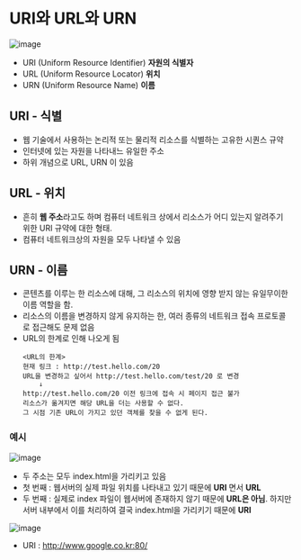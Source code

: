 # URI와 URL와 URN
![image](https://user-images.githubusercontent.com/79209568/168703229-8ada030a-9006-45ff-9f6d-1e023b3dcf6b.png)
- URI (Uniform Resource Identifier) **자원의 식별자**
- URL (Uniform Resource Locator) **위치**
- URN (Uniform Resource Name) **이름**

## URI - 식별
- 웹 기술에서 사용하는 논리적 또는 물리적 리소스를 식별하는 고유한 시퀀스 규약
- 인터넷에 있는 자원을 나타내느 유일한 주소
- 하위 개념으로 URL, URN 이 있음

## URL - 위치
- 흔히 **웹 주소**라고도 하며 컴퓨터 네트워크 상에서 리소스가 어디 있는지 알려주기 위한 URI 규약에 대한 형태.
- 컴퓨터 네트워크상의 자원을 모두 나타낼 수 있음

## URN - 이름
- 콘텐츠를 이루는 한 리소스에 대해, 그 리소스의 위치에 영향 받지 않는 유일무이한 이름 역할을 함.
- 리소스의 이름을 변경하지 않게 유지하는 한, 여러 종류의 네트워크 접속 프로토콜로 접근해도 문제 없음
- URL의 한계로 인해 나오게 됨
  ```
  <URL의 한계>
  현재 링크 : http://test.hello.com/20
  URL을 변경하고 싶어서 http://test.hello.com/test/20 로 변경
      ↓
  http://test.hello.com/20 이전 링크에 접속 시 페이지 접근 불가
  리소스가 옮겨지면 해당 URL을 더는 사용할 수 없다.
  그 시점 기존 URL이 가지고 있던 객체를 찾을 수 없게 된다.

### 예시
![image](https://user-images.githubusercontent.com/79209568/168702621-8a07f8ad-387b-4c10-bf94-9dfbb0e25caf.png)

- 두 주소는 모두 index.html을 가리키고 있음
- 첫 번째 : 웹서버의 실제 파일 위치를 나타내고 있기 때문에 **URI** 면서 **URL**
- 두 번째 : 실제로 index 파일이 웹서버에 존재하지 않기 때문에 **URL은 아님**. 하지만 서버 내부에서 이를 처리하여 결국 index.html을 가리키기 때문에 **URI**


![image](https://user-images.githubusercontent.com/79209568/168704541-bec2adee-277d-419e-9b00-f8aa5753ad2d.png)
- URI : http://www.google.co.kr:80/
